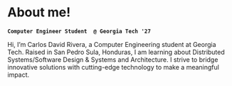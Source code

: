 # About me!
**`Computer Engineer Student  @ Georgia Tech '27`**

Hi, I’m Carlos David Rivera, a Computer Engineering student at Georgia Tech. Raised in San Pedro Sula, Honduras,
I am learning about Distributed Systems/Software Design & Systems and Architecture. I strive to bridge innovative solutions with cutting-edge technology to make a meaningful impact.
